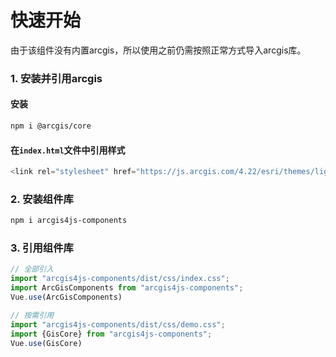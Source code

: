 # 快速开始

由于该组件没有内置arcgis，所以使用之前仍需按照正常方式导入arcgis库。
### 1. 安装并引用arcgis
#### 安装
```bash
npm i @arcgis/core
```
#### 在`index.html`文件中引用样式
```JavaScript
<link rel="stylesheet" href="https://js.arcgis.com/4.22/esri/themes/light/main.css">
```

### 2. 安装组件库
```bash
npm i arcgis4js-components
```

### 3. 引用组件库

```javascript
// 全部引入
import "arcgis4js-components/dist/css/index.css";
import ArcGisComponents from "arcgis4js-components";
Vue.use(ArcGisComponents)

// 按需引用
import "arcgis4js-components/dist/css/demo.css";
import {GisCore} from "arcgis4js-components";
Vue.use(GisCore)
```